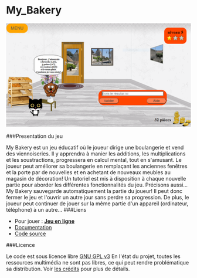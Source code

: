 # My_Bakery
 
 [![Capture d'écran](image/capture_jeu.PNG "Capture d'écran")](https://edelhomelle.github.io/My_Bakery "Capture d'écran")
 
 ###Presentation du jeu

My Bakery est un jeu éducatif où le joueur dirige une boulangerie et vend des viennoiseries. Il y apprendra à manier les additions, les multiplications et les soustractions, progressera en calcul mental, tout en s'amusant.
   Le joueur peut améliorer sa boulangerie en remplaçant les anciennes fenêtres et la porte par de nouvelles et en achetant de nouveaux meubles au magasin de décoration!
   Un tutoriel est mis à disposition à chaque nouvelle partie pour aborder les différentes fonctionnalités du jeu.
   Précisons aussi... My Bakery sauvegarde automatiquement la partie du joueur! Il peut donc fermer le jeu et l'ouvrir un autre jour sans perdre sa progression.
   De plus, le joueur peut continuer de jouer sur la même partie d'un appareil (ordinateur, téléphone) à un autre...
 ###Liens
 
 - Pour jouer : **[Jeu en ligne](https://edelhomelle.github.io/My_Bakery)**
 - [Documentation](https://edelhomelle.github.io/My_Bakery/documentation.html)
 - [Code source](https://github.com/edelhomelle/My_Bakery)
 
 ###Licence
 
 Le code est sous licence libre  [GNU GPL v3](https://github.com/edelhomelle/My_Bakery/blob/master/LICENSE)
 En l'état du projet, toutes les ressources multimédia ne sont pas libres, ce qui peut rendre problématique sa distribution.
 Voir [les crédits](http://mapagedecredits) pour plus de détails.